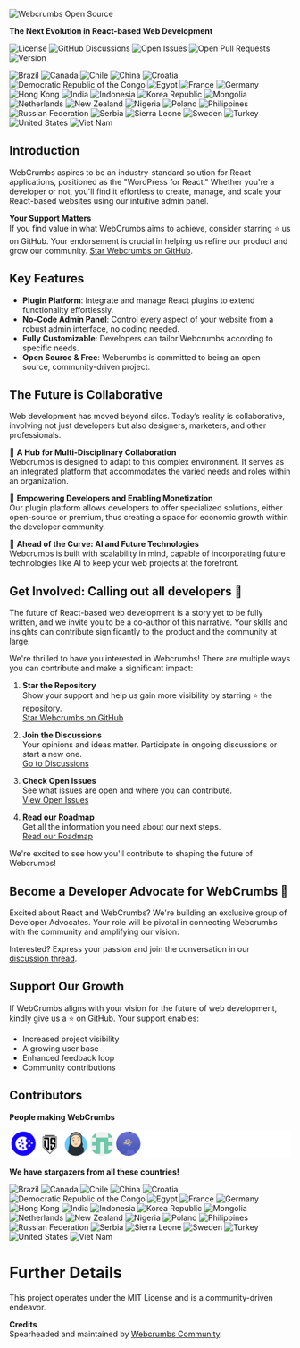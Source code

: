 ![Webcrumbs Open Source](https://repository-images.githubusercontent.com/691063238/02edc4ea-5fda-4408-bf55-9e989a0abc81)

**The Next Evolution in React-based Web Development**

![License](https://img.shields.io/badge/license-MIT-blue.svg)
![GitHub Discussions](https://img.shields.io/github/discussions/webcrumb/Webcrumbs)
![Open Issues](https://img.shields.io/github/issues/webcrumb/Webcrumbs)
![Open Pull Requests](https://img.shields.io/github/issues-pr/webcrumb/Webcrumbs)
![Version](https://img.shields.io/github/v/release/webcrumb/Webcrumbs?sort=semver)

![Brazil](https://raw.githubusercontent.com/stevenrskelton/flag-icon/master/png/16/country-4x3/br.png)
![Canada](https://raw.githubusercontent.com/stevenrskelton/flag-icon/master/png/16/country-4x3/ca.png)
![Chile](https://raw.githubusercontent.com/stevenrskelton/flag-icon/master/png/16/country-4x3/cl.png)
![China](https://raw.githubusercontent.com/stevenrskelton/flag-icon/master/png/16/country-4x3/cn.png)
![Croatia](https://raw.githubusercontent.com/stevenrskelton/flag-icon/master/png/16/country-4x3/hr.png)
![Democratic Republic of the Congo](https://raw.githubusercontent.com/stevenrskelton/flag-icon/master/png/16/country-4x3/cd.png)
![Egypt](https://raw.githubusercontent.com/stevenrskelton/flag-icon/master/png/16/country-4x3/eg.png)
![France](https://raw.githubusercontent.com/stevenrskelton/flag-icon/master/png/16/country-4x3/fr.png)
![Germany](https://raw.githubusercontent.com/stevenrskelton/flag-icon/master/png/16/country-4x3/de.png)
![Hong Kong](https://raw.githubusercontent.com/stevenrskelton/flag-icon/master/png/16/country-4x3/hk.png)
![India](https://raw.githubusercontent.com/stevenrskelton/flag-icon/master/png/16/country-4x3/in.png)
![Indonesia](https://raw.githubusercontent.com/stevenrskelton/flag-icon/master/png/16/country-4x3/id.png)
![Korea Republic](https://raw.githubusercontent.com/stevenrskelton/flag-icon/master/png/16/country-4x3/kr.png)
![Mongolia](https://raw.githubusercontent.com/stevenrskelton/flag-icon/master/png/16/country-4x3/mn.png)
![Netherlands](https://raw.githubusercontent.com/stevenrskelton/flag-icon/master/png/16/country-4x3/nl.png)
![New Zealand](https://raw.githubusercontent.com/stevenrskelton/flag-icon/master/png/16/country-4x3/nz.png)
![Nigeria](https://raw.githubusercontent.com/stevenrskelton/flag-icon/master/png/16/country-4x3/ng.png)
![Poland](https://raw.githubusercontent.com/stevenrskelton/flag-icon/master/png/16/country-4x3/pl.png)
![Philippines](https://raw.githubusercontent.com/stevenrskelton/flag-icon/master/png/16/country-4x3/ph.png)
![Russian Federation](https://raw.githubusercontent.com/stevenrskelton/flag-icon/master/png/16/country-4x3/ru.png)
![Serbia](https://raw.githubusercontent.com/stevenrskelton/flag-icon/master/png/16/country-4x3/rs.png)
![Sierra Leone](https://raw.githubusercontent.com/stevenrskelton/flag-icon/master/png/16/country-4x3/sl.png)
![Sweden](https://raw.githubusercontent.com/stevenrskelton/flag-icon/master/png/16/country-4x3/se.png)
![Turkey](https://raw.githubusercontent.com/stevenrskelton/flag-icon/master/png/16/country-4x3/tr.png)
![United States](https://raw.githubusercontent.com/stevenrskelton/flag-icon/master/png/16/country-4x3/us.png)
![Viet Nam](https://raw.githubusercontent.com/stevenrskelton/flag-icon/master/png/16/country-4x3/vn.png)

## Introduction
WebCrumbs aspires to be an industry-standard solution for React applications, positioned as the "WordPress for React." Whether you're a developer or not, you'll find it effortless to create, manage, and scale your React-based websites using our intuitive admin panel.

**Your Support Matters**  
If you find value in what WebCrumbs aims to achieve, consider starring ⭐️ us on GitHub. Your endorsement is crucial in helping us refine our product and grow our community. [Star Webcrumbs on GitHub](https://github.com/webcrumbs-community/webcrumbs/stargazers).

## Key Features
- **Plugin Platform**: Integrate and manage React plugins to extend functionality effortlessly.
- **No-Code Admin Panel**: Control every aspect of your website from a robust admin interface, no coding needed.
- **Fully Customizable**: Developers can tailor Webcrumbs according to specific needs.
- **Open Source & Free**: Webcrumbs is committed to being an open-source, community-driven project.

## The Future is Collaborative
Web development has moved beyond silos. Today’s reality is collaborative, involving not just developers but also designers, marketers, and other professionals.

🌟 **A Hub for Multi-Disciplinary Collaboration**  
Webcrumbs is designed to adapt to this complex environment. It serves as an integrated platform that accommodates the varied needs and roles within an organization.

🌟 **Empowering Developers and Enabling Monetization**  
Our plugin platform allows developers to offer specialized solutions, either open-source or premium, thus creating a space for economic growth within the developer community.

🌟 **Ahead of the Curve: AI and Future Technologies**  
Webcrumbs is built with scalability in mind, capable of incorporating future technologies like AI to keep your web projects at the forefront.

## Get Involved: Calling out all developers 📣

The future of React-based web development is a story yet to be fully written, and we invite you to be a co-author of this narrative. Your skills and insights can contribute significantly to the product and the community at large.

We're thrilled to have you interested in Webcrumbs! There are multiple ways you can contribute and make a significant impact:

1. **Star the Repository**  
   Show your support and help us gain more visibility by starring ⭐️ the repository.  
   [Star Webcrumbs on GitHub](https://github.com/webcrumbs-community/webcrumbs/stargazers)

2. **Join the Discussions**  
   Your opinions and ideas matter. Participate in ongoing discussions or start a new one.  
   [Go to Discussions](https://github.com/webcrumbs-community/webcrumbs/discussions)

3. **Check Open Issues**  
   See what issues are open and where you can contribute.  
   [View Open Issues](https://github.com/webcrumbs-community/webcrumbs/issues)

4. **Read our Roadmap**  
   Get all the information you need about our next steps.  
   [Read our Roadmap](https://github.com/webcrumbs-community/webcrumbs/wiki/Roadmap)

We're excited to see how you'll contribute to shaping the future of Webcrumbs!

## Become a Developer Advocate for WebCrumbs 🚀

Excited about React and WebCrumbs? We're building an exclusive group of Developer Advocates. Your role will be pivotal in connecting Webcrumbs with the community and amplifying our vision.

Interested? Express your passion and join the conversation in our [discussion thread](https://github.com/webcrumbs-community/webcrumbs/discussions).

## Support Our Growth
If WebCrumbs aligns with your vision for the future of web development, kindly give us a ⭐️ on GitHub. Your support enables:

- Increased project visibility
- A growing user base
- Enhanced feedback loop
- Community contributions

## Contributors

**People making WebCrumbs**

![Contributors](/CONTRIBUTORS.svg)

**We have stargazers from all these countries!**

![Brazil](https://raw.githubusercontent.com/stevenrskelton/flag-icon/master/png/75/country-4x3/br.png)
![Canada](https://raw.githubusercontent.com/stevenrskelton/flag-icon/master/png/75/country-4x3/ca.png)
![Chile](https://raw.githubusercontent.com/stevenrskelton/flag-icon/master/png/75/country-4x3/cl.png)
![China](https://raw.githubusercontent.com/stevenrskelton/flag-icon/master/png/75/country-4x3/cn.png)
![Croatia](https://raw.githubusercontent.com/stevenrskelton/flag-icon/master/png/75/country-4x3/hr.png)
![Democratic Republic of the Congo](https://raw.githubusercontent.com/stevenrskelton/flag-icon/master/png/75/country-4x3/cd.png)
![Egypt](https://raw.githubusercontent.com/stevenrskelton/flag-icon/master/png/75/country-4x3/eg.png)
![France](https://raw.githubusercontent.com/stevenrskelton/flag-icon/master/png/75/country-4x3/fr.png)
![Germany](https://raw.githubusercontent.com/stevenrskelton/flag-icon/master/png/75/country-4x3/de.png)
![Hong Kong](https://raw.githubusercontent.com/stevenrskelton/flag-icon/master/png/75/country-4x3/hk.png)
![India](https://raw.githubusercontent.com/stevenrskelton/flag-icon/master/png/75/country-4x3/in.png)
![Indonesia](https://raw.githubusercontent.com/stevenrskelton/flag-icon/master/png/75/country-4x3/id.png)
![Korea Republic](https://raw.githubusercontent.com/stevenrskelton/flag-icon/master/png/75/country-4x3/kr.png)
![Mongolia](https://raw.githubusercontent.com/stevenrskelton/flag-icon/master/png/75/country-4x3/mn.png)
![Netherlands](https://raw.githubusercontent.com/stevenrskelton/flag-icon/master/png/75/country-4x3/nl.png)
![New Zealand](https://raw.githubusercontent.com/stevenrskelton/flag-icon/master/png/75/country-4x3/nz.png)
![Nigeria](https://raw.githubusercontent.com/stevenrskelton/flag-icon/master/png/75/country-4x3/ng.png)
![Poland](https://raw.githubusercontent.com/stevenrskelton/flag-icon/master/png/75/country-4x3/pl.png)
![Philippines](https://raw.githubusercontent.com/stevenrskelton/flag-icon/master/png/75/country-4x3/ph.png)
![Russian Federation](https://raw.githubusercontent.com/stevenrskelton/flag-icon/master/png/75/country-4x3/ru.png)
![Serbia](https://raw.githubusercontent.com/stevenrskelton/flag-icon/master/png/75/country-4x3/rs.png)
![Sierra Leone](https://raw.githubusercontent.com/stevenrskelton/flag-icon/master/png/75/country-4x3/sl.png)
![Sweden](https://raw.githubusercontent.com/stevenrskelton/flag-icon/master/png/75/country-4x3/se.png)
![Turkey](https://raw.githubusercontent.com/stevenrskelton/flag-icon/master/png/75/country-4x3/tr.png)
![United States](https://raw.githubusercontent.com/stevenrskelton/flag-icon/master/png/75/country-4x3/us.png)
![Viet Nam](https://raw.githubusercontent.com/stevenrskelton/flag-icon/master/png/75/country-4x3/vn.png)

# Further Details
This project operates under the MIT License and is a community-driven endeavor.

**Credits**  
Spearheaded and maintained by [Webcrumbs Community](https://github.com/webcrumbs-community).
